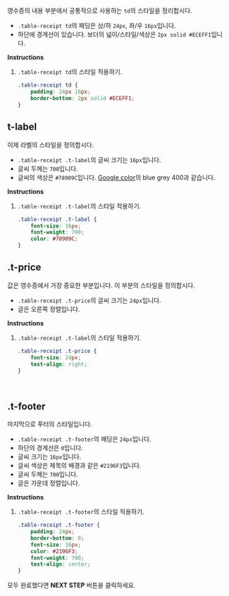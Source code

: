 ## <td>
영수증의 내용 부분에서 공통적으로 사용하는 `td`의 스타일을 정리합시다.
* `.table-receipt td`의 패딩은 상/하 `24px`, 좌/우 `16px`입니다.
* 하단에 경계선이 있습니다. 보더의 넓이/스타일/색상은 `2px solid #ECEFF1`입니다.

**Instructions**
1. `.table-receipt td`의 스타일 적용하기. 
    ```css
    .table-receipt td {
    	padding: 24px 16px;
    	border-bottom: 2px solid #ECEFF1;
    }
    ```
    
    

## t-label
이제 라벨의 스타일을 정의합시다.
* `.table-receipt .t-label`의 글씨 크기는 `16px`입니다.
* 글씨 두께는 `700`입니다.
* 글씨의 색상은 `#78909C`입니다. [Google color](https://material.io/design/color/#color-usage-palettes)의 blue grey 400과 같습니다.

**Instructions**
1. `.table-receipt .t-label`의 스타일 적용하기. 
    ```css
    .table-receipt .t-label {
    	font-size: 16px;
    	font-weight: 700;
    	color: #78909C;
    }
    ```



## .t-price
값은 영수증에서 가장 중요한 부분입니다. 이 부분의 스타일을 정의합시다.
* `.table-receipt .t-price`의 글씨 크기는 `24px`입니다.
* 글은 오른쪽 정렬입니다.

**Instructions**
1. `.table-receipt .t-label`의 스타일 적용하기. 
    ```css
    .table-receipt .t-price {
    	font-size: 24px;
    	text-align: right;
    }
    ```


​    
## .t-footer
마지막으로 푸터의 스타일입니다.
* `.table-receipt .t-footer`의 패딩은 `24px`입니다.
* 하단의 경계선은 `0`입니다.
* 글씨 크기는 `16px`입니다.
* 글씨 색상은 제목의 배경과 같은 `#2196F3`입니다.
* 글씨 두께는 `700`입니다.
* 글은 가운데 정렬입니다.

**Instructions**
1. `.table-receipt .t-footer`의 스타일 적용하기. 
    ```css
    .table-receipt .t-footer {
    	padding: 24px;
    	border-bottom: 0;
    	font-size: 16px;
    	color: #2196F3;
    	font-weight: 700;
    	text-align: center;
    }
    ```
    
    

모두 완료했다면 **NEXT STEP** 버튼을 클릭하세요.  

[999]: https://material.io/design/color/#color-usage-palettes